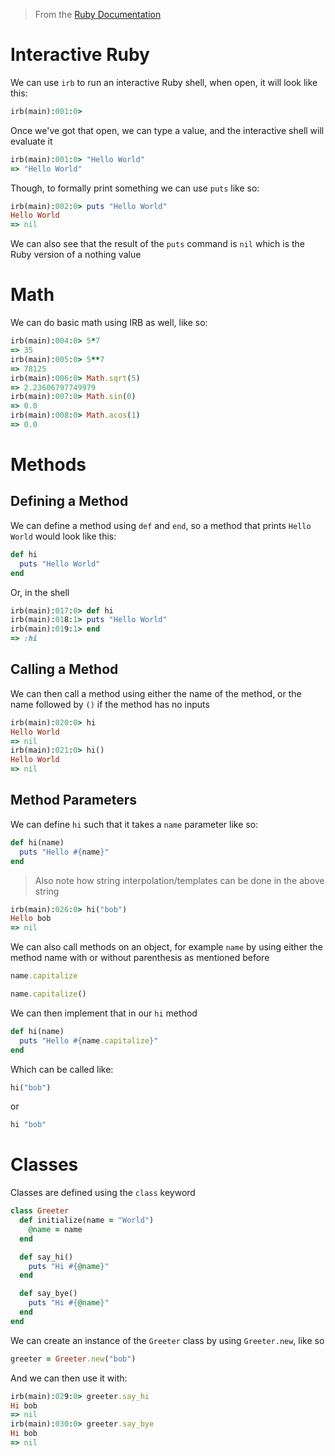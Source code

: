 > From the [Ruby Documentation](https://www.ruby-lang.org/en/documentation/quickstart/)

# Interactive Ruby

We can use `irb` to run an interactive Ruby shell, when open, it will look like this:

```rb
irb(main):001:0> 
```

Once we've got that open, we can type a value, and the interactive shell will evaluate it

```rb
irb(main):001:0> "Hello World" 
=> "Hello World"
```

Though, to formally print something we can use `puts` like so:

```rb
irb(main):002:0> puts "Hello World" 
Hello World
=> nil
```

We can also see that the result of the `puts` command is `nil` which is the Ruby version of a nothing value

# Math

We can do basic math using IRB as well, like so:

```rb
irb(main):004:0> 5*7
=> 35
irb(main):005:0> 5**7
=> 78125
irb(main):006:0> Math.sqrt(5)
=> 2.23606797749979
irb(main):007:0> Math.sin(0)
=> 0.0
irb(main):008:0> Math.acos(1)
=> 0.0
```

# Methods

## Defining a Method

We can define a method using `def` and `end`, so a method that prints `Hello World` would look like this:

```ruby
def hi
  puts "Hello World"
end
```

Or, in the shell

```ruby
irb(main):017:0> def hi
irb(main):018:1> puts "Hello World"
irb(main):019:1> end
=> :hi
```

## Calling a Method

We can then call a method using either the name of the method, or the name followed by `()` if the method has no inputs

```ruby
irb(main):020:0> hi
Hello World
=> nil
irb(main):021:0> hi()
Hello World
=> nil
```

## Method Parameters

We can define `hi` such that it takes a `name` parameter like so:

```ruby
def hi(name)
  puts "Hello #{name}"
end
```

> Also note how string interpolation/templates can be done in the above string

```ruby
irb(main):026:0> hi("bob")
Hello bob
=> nil
```

We can also call methods on an object, for example `name` by using either the method name with or without parenthesis as mentioned before

```ruby
name.capitalize
```

```ruby
name.capitalize()
```

We can then implement that in our `hi` method

```ruby
def hi(name)
  puts "Hello #{name.capitalize}"
end
```

Which can be called like:

```ruby
hi("bob")
```

or

```ruby
hi "bob"
```

# Classes

Classes are defined using the `class` keyword

```ruby
class Greeter
  def initialize(name = "World")
    @name = name
  end

  def say_hi()
    puts "Hi #{@name}"
  end

  def say_bye()
    puts "Hi #{@name}"
  end
end
```

We can create an instance of the `Greeter` class by using `Greeter.new`, like so

```ruby
greeter = Greeter.new("bob")
```

And we can then use it with:

```ruby
irb(main):029:0> greeter.say_hi
Hi bob
=> nil
irb(main):030:0> greeter.say_bye
Hi bob
=> nil
```